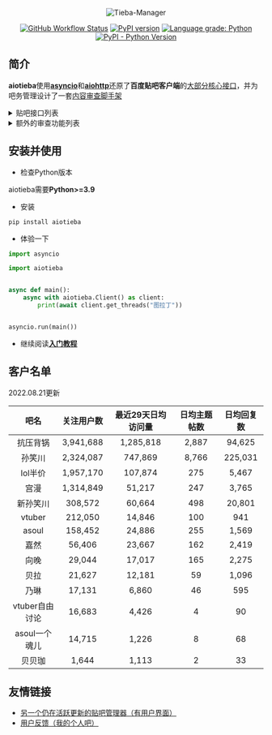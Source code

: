 <div align="center">

![Tieba-Manager](https://socialify.git.ci/Starry-OvO/Tieba-Manager/image?description=1&descriptionEditable=Asynchronous%20I%2FO%20Client%2FReviewer%20for%20Baidu%20Tieba&font=Bitter&language=1&logo=https%3A%2F%2Favatars.githubusercontent.com%2Fu%2F48282276&name=1&owner=1&pattern=Circuit%20Board&theme=Dark)

[![GitHub Workflow Status](https://img.shields.io/github/workflow/status/Starry-OvO/Tieba-Manager/CI?label=CI&logo=github)](https://github.com/Starry-OvO/Tieba-Manager/actions)
[![PyPI version](https://badge.fury.io/py/aiotieba.svg)](https://badge.fury.io/py/aiotieba)
[![Language grade: Python](https://img.shields.io/lgtm/grade/python/g/Starry-OvO/Tieba-Manager?logo=lgtm)](https://lgtm.com/projects/g/Starry-OvO/Tieba-Manager/context:python)
[![PyPI - Python Version](https://img.shields.io/pypi/pyversions/aiotieba)](https://pypi.org/project/aiotieba)

</div>

## 简介

**aiotieba**使用[**asyncio**](https://tutorials.python.org/zh-cn/3/library/asyncio.html)和[**aiohttp**](https://github.com/aio-libs/aiohttp)还原了**百度贴吧客户端**的[大部分核心接口](aiotieba/client.py)，并为吧务管理设计了一套[内容审查脚手架](aiotieba/reviewer.py)

<details>

<summary>贴吧接口列表</summary>

> 按**回复时间**/**发布时间**/**热门序**获取贴吧**主题帖**/**精华帖列表**。支持获取带**转发**/**投票**/**转发嵌套投票**/**各种卡片**的主题帖信息
> 
> 获取带**图片链接**/**小尾巴内容**/**点赞情况**/**用户信息**（[**用户名**](tutorials/tutorial.md#user_name)/[**portrait**](tutorials/tutorial.md#portrait)/[**user_id**](tutorials/tutorial.md#user_id)/**等级**/**性别**/**是否锁回复**）/每条回复的**前排楼中楼**（支持按或不按点赞数排序）的**楼层列表**
> 
> 获取带所有前述用户信息的**楼中楼列表**
> 
> 根据[**用户名**](tutorials/tutorial.md#user_name)/[**portrait**](tutorials/tutorial.md#portrait)/[**user_id**](tutorials/tutorial.md#user_id)中的任一项反查其他用户信息，或通过用户主页的[**tieba_uid**](tutorials/tutorial.md#tieba_uid)反查其他用户信息
> 
> 使用小吧主、语音小编的账号**删帖**/**屏蔽**/**封禁**。支持**删除视频帖**/**批量删帖**/**多于1天的封禁**
> 
> 使用已被大吧主分配解封/恢复/处理申诉权限的吧务账号**解封**/**恢复**/**处理申诉**
> 
> 使用大吧主账号**推荐帖子到首页**/**移动帖子到指定分区**/**加精**/**撤精**/**置顶**/**撤置顶**/**添加黑名单**/**查看黑名单**/**取消黑名单**
> 
> 获取其他用户的**主页信息**/**关注贴吧列表**/**关注用户列表**/**粉丝列表**/**发布的主题帖列表**
> 
> 使用当前账号**关注贴吧**/**取关贴吧**/**关注用户**/**取关用户**/**移除粉丝**/**获取屏蔽贴吧列表**/**屏蔽贴吧**/**取消屏蔽贴吧**/**点赞点踩**/**取消点赞点踩**/**签到**/**水帖**/**发送私信**/**获取回复历史**
> 
> 获取一个贴吧的**最新关注用户列表**/**等级排行榜**/**吧务列表**/**吧详情**

</details>

<details>

<summary>额外的审查功能列表</summary>

> 数据库功能：**缓存贴吧常量**（如贴吧名到fid的映射关系、用户基本信息等）/**为用户添加标记**/**为帖子或回复添加标记**/**为图像hash添加标记**
> 
> 图像处理功能：**图像解码**/**二维码解析**/**图像hash计算**

</details>

## 安装并使用

+ 检查Python版本

aiotieba需要**Python>=3.9**

+ 安装

```bash
pip install aiotieba
```

+ 体验一下

```python
import asyncio

import aiotieba


async def main():
    async with aiotieba.Client() as client:
        print(await client.get_threads("图拉丁"))


asyncio.run(main())
```

+ 继续阅读[**入门教程**](tutorials/tutorial.md)

## 客户名单

2022.08.21更新

|      吧名      | 关注用户数 | 最近29天日均访问量 | 日均主题帖数 | 日均回复数 |
| :------------: | :--------: | :----------------: | :----------: | :--------: |
|    抗压背锅    | 3,941,688  |     1,285,818      |    2,887     |   94,625   |
|     孙笑川     | 2,324,087  |      747,869       |    8,766     |  225,031   |
|    lol半价     | 1,957,170  |      107,874       |     275      |   5,467    |
|      宫漫      | 1,314,849  |       51,217       |     247      |   3,765    |
|    新孙笑川    |  308,572   |       60,664       |     498      |   20,801   |
|     vtuber     |  212,050   |       14,846       |     100      |    941     |
|     asoul      |  158,452   |       24,886       |     255      |   1,569    |
|      嘉然      |   56,406   |       23,667       |     162      |   2,419    |
|      向晚      |   29,044   |       17,017       |     165      |   2,275    |
|      贝拉      |   21,627   |       12,181       |      59      |   1,096    |
|      乃琳      |   17,131   |       6,860        |      46      |    595     |
| vtuber自由讨论 |   16,683   |       4,426        |      4       |     90     |
| asoul一个魂儿  |   14,715   |       1,226        |      8       |     68     |
|     贝贝珈     |   1,644    |       1,113        |      2       |     33     |

## 友情链接

+ [另一个仍在活跃更新的贴吧管理器（有用户界面）](https://github.com/dog194/TiebaManager)
+ [用户反馈（我的个人吧）](https://tieba.baidu.com/starry)
